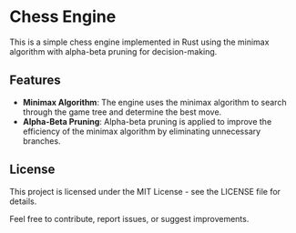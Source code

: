 # Chess Engine

This is a simple chess engine implemented in Rust using the minimax algorithm with alpha-beta pruning for decision-making.

## Features

- **Minimax Algorithm**: The engine uses the minimax algorithm to search through the game tree and determine the best move.
- **Alpha-Beta Pruning**: Alpha-beta pruning is applied to improve the efficiency of the minimax algorithm by eliminating unnecessary branches.

## License

This project is licensed under the MIT License - see the LICENSE file for details.

Feel free to contribute, report issues, or suggest improvements.
